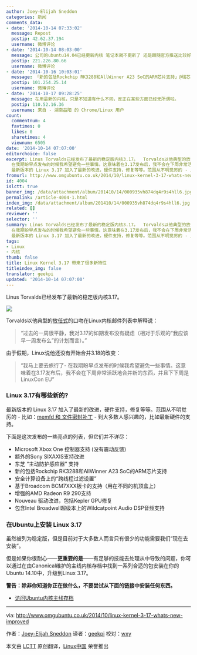 ```yaml
---
author: Joey-Elijah Sneddon
categories: 新闻
comments_data:
- date: '2014-10-14 07:33:02'
  message: Repost
  postip: 42.62.37.194
  username: 微博评论
- date: '2014-10-14 08:03:00'
  message: 公司的ubuntu14.04已经更新内核 笔记本就不更新了 还是跟随官方推送比较好
  postip: 221.226.80.66
  username: 微博评论
- date: '2014-10-16 10:03:01'
  message: 「新的包括Rockchip RK3288和AllWinner A23 SoC的ARM芯片支持」@瑞芯-Rockchip
  postip: 101.254.25.14
  username: 微博评论
- date: '2014-10-17 09:28:25'
  message: 在用最新的内核，只是不知道有什么不同，反正在某些方面已经无所谓啦。
  postip: 110.52.16.36
  username: 来自 - 湖南益阳 的 Chrome/Linux 用户
count:
  commentnum: 4
  favtimes: 0
  likes: 0
  sharetimes: 4
  viewnum: 6505
date: '2014-10-14 07:07:00'
editorchoice: false
excerpt: Linus Torvalds已经发布了最新的稳定版内核3.17。  Torvalds以他典型的放任式的口吻在Linux内核邮件列表中解释说：  过去的一周很平静，我对3.17的如期发布没有疑虑（相对于乐观的我应该早一周发布么的计划而言）。  由于假期，Linux说他还没有开始合并3.18的改变：  我马上要去旅行了-
  在我期盼早点发布的时候我希望避免一些事情。这意味着在3.17发布后，我不会在下周非常活跃地合并新的东西，并且下下周是LinuxCon EU  Linux 3.17有哪些新的?
  最新版本的 Linux 3.17 加入了最新的改进，硬件支持，修复等等。范围从不明觉厉的 - 比如：me
fromurl: http://www.omgubuntu.co.uk/2014/10/linux-kernel-3-17-whats-new-improved
id: 4004
islctt: true
banner_img: /data/attachment/album/201410/14/000935vh874dq4r9s4hll6.jpg
permalink: /article-4004-1.html
index_img: /data/attachment/album/201410/14/000935vh874dq4r9s4hll6.jpg.thumb.jpg
related: []
reviewer: ''
selector: ''
summary: Linus Torvalds已经发布了最新的稳定版内核3.17。  Torvalds以他典型的放任式的口吻在Linux内核邮件列表中解释说：  过去的一周很平静，我对3.17的如期发布没有疑虑（相对于乐观的我应该早一周发布么的计划而言）。  由于假期，Linux说他还没有开始合并3.18的改变：  我马上要去旅行了-
  在我期盼早点发布的时候我希望避免一些事情。这意味着在3.17发布后，我不会在下周非常活跃地合并新的东西，并且下下周是LinuxCon EU  Linux 3.17有哪些新的?
  最新版本的 Linux 3.17 加入了最新的改进，硬件支持，修复等等。范围从不明觉厉的 - 比如：me
tags:
- Linux
- 内核
thumb: false
title: Linux Kernel 3.17 带来了很多新特性
titleindex_img: false
translator: geekpi
updated: '2014-10-14 07:07:00'
---
```


Linus Torvalds已经发布了最新的稳定版内核3.17。


![](/data/attachment/album/201410/14/000935vh874dq4r9s4hll6.jpg)


Torvalds以他典型的[放任式](http://lkml.iu.edu/hypermail/linux/kernel/1410.0/02818.html)的口吻在Linux内核邮件列表中解释说：



> 
> “过去的一周很平静，我对3.17的如期发布没有疑虑（相对于乐观的“我应该早一周发布么”的计划而言）。”
> 
> 
> 


由于假期，Linux说他还没有开始合并3.18的改变：



> 
> “我马上要去旅行了- 在我期盼早点发布的时候我希望避免一些事情。这意味着在3.17发布后，我不会在下周非常活跃地合并新的东西，并且下下周是LinuxCon EU”
> 
> 
> 


### Linux 3.17有哪些新的?


最新版本的 Linux 3.17 加入了最新的改进，硬件支持，修复等等。范围从不明觉厉的 - 比如：[memfd 和 文件密封补丁](http://lwn.net/Articles/607627/) - 到大多数人感兴趣的，比如最新硬件的支持。


下面是这次发布的一些亮点的列表，但它们并不详尽：


* Microsoft Xbox One 控制器支持 (没有震动反馈)
* 额外的Sony SIXAXIS支持改进
* 东芝 “主动防护感应器” 支持
* 新的包括Rockchip RK3288和AllWinner A23 SoC的ARM芯片支持
* 安全计算设备上的“跨线程过滤设置”
* 基于Broadcom BCM7XXX板卡的支持（用在不同的机顶盒上）
* 增强的AMD Radeon R9 290支持
* Nouveau 驱动改进，包括Kepler GPU修复
* 包含Intel Broadwell超级本上的Wildcatpoint Audio DSP音频支持


### 在Ubuntu上安装 Linux 3.17


虽然被列为稳定版，但是目前对于大多数人而言只有很少的功能需要我们“现在去安装”。


但是如果你很耐心——**更重要的是**——有足够的技能去处理从中导致的问题，你可以通过在由Canonical维护的主线内核存档中找到一系列合适的包安装在你的Ubuntu 14.10中，升级到Linux 3.17。


**警告：除非你知道你正在做什么，不要尝试从下面的链接中安装任何东西。**


* [访问Ubuntu内核主线存档](http://kernel.ubuntu.com/%7Ekernel-ppa/mainline/?C=N;O=D)




---


via: <http://www.omgubuntu.co.uk/2014/10/linux-kernel-3-17-whats-new-improved>


作者：[Joey-Elijah Sneddon](https://plus.google.com/117485690627814051450/?rel=author) 译者：[geekpi](https://github.com/geekpi) 校对：[wxy](https://github.com/wxy)


本文由 [LCTT](https://github.com/LCTT/TranslateProject) 原创翻译，[Linux中国](http://linux.cn/) 荣誉推出